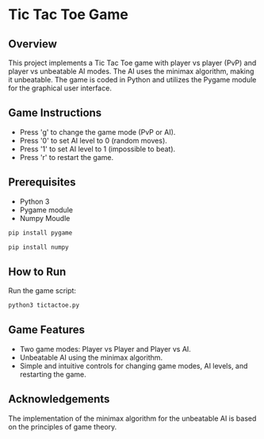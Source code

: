# Tic Tac Toe Game

## Overview
This project implements a Tic Tac Toe game with player vs player (PvP) and player vs unbeatable AI modes. The AI uses the minimax algorithm, making it unbeatable. The game is coded in Python and utilizes the Pygame module for the graphical user interface.

## Game Instructions
- Press 'g' to change the game mode (PvP or AI).
- Press '0' to set AI level to 0 (random moves).
- Press '1' to set AI level to 1 (impossible to beat).
- Press 'r' to restart the game.

## Prerequisites
- Python 3
- Pygame module
- Numpy Moudle
```bash
pip install pygame
```
```bash
pip install numpy
```

## How to Run
Run the game script: 
```bash
python3 tictactoe.py
```

## Game Features
- Two game modes: Player vs Player and Player vs AI.
- Unbeatable AI using the minimax algorithm.
- Simple and intuitive controls for changing game modes, AI levels, and restarting the game.

## Acknowledgements
The implementation of the minimax algorithm for the unbeatable AI is based on the principles of game theory.


